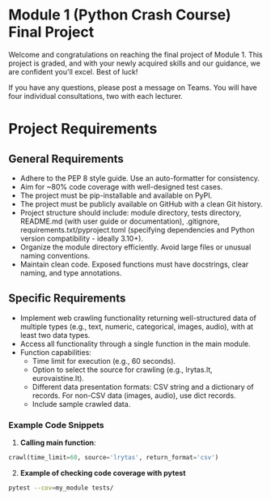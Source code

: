 # Module 1 (Python Crash Course) Final Project

Welcome and congratulations on reaching the final project of Module 1. This project is graded, and with your newly acquired skills and our guidance, we are confident you'll excel. Best of luck!

If you have any questions, please post a message on Teams. You will have four individual consultations, two with each lecturer.

# Project Requirements

## General Requirements
- Adhere to the PEP 8 style guide. Use an auto-formatter for consistency.
- Aim for ~80% code coverage with well-designed test cases.
- The project must be pip-installable and available on PyPI.
- The project must be publicly available on GitHub with a clean Git history.
- Project structure should include: module directory, tests directory, README.md (with user guide or documentation), .gitignore, requirements.txt/pyproject.toml (specifying dependencies and Python version compatibility - ideally 3.10+).
- Organize the module directory efficiently. Avoid large files or unusual naming conventions.
- Maintain clean code. Exposed functions must have docstrings, clear naming, and type annotations.

## Specific Requirements
- Implement web crawling functionality returning well-structured data of multiple types (e.g., text, numeric, categorical, images, audio), with at least two data types.
- Access all functionality through a single function in the main module.
- Function capabilities:
  - Time limit for execution (e.g., 60 seconds).
  - Option to select the source for crawling (e.g., lrytas.lt, eurovaistine.lt). 
  - Different data presentation formats: CSV string and a dictionary of records. For non-CSV data (images, audio), use dict records.
  - Include sample crawled data.

### Example Code Snippets

1. **Calling main function**:

```python
crawl(time_limit=60, source='lrytas', return_format='csv')
```
2. **Example of checking code coverage with pytest**    

```bash
pytest --cov=my_module tests/
```

